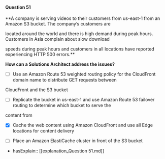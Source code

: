 #### Question  51


**A company is serving videos to their customers from us-east-1 from an Amazon S3 bucket. The company’s customers are

located around the world and there is high demand during peak hours. Customers in Asia complain about slow download

speeds during peak hours and customers in all locations have reported experiencing HTTP 500 errors.**


**How can a Solutions Architect address the issues?**


- [ ] Use an Amazon Route 53 weighted routing policy for the CloudFront domain name to distribute GET requests between

CloudFront and the S3 bucket


- [ ] Replicate the bucket in us-east-1 and use Amazon Route 53 failover routing to determine which bucket to serve the

content from


- [x] Cache the web content using Amazon CloudFront and use all Edge locations for content delivery


- [ ] Place an Amazon ElastiCache cluster in front of the S3 bucket



- hasExplain:: [[explanation_Question  51.md]]